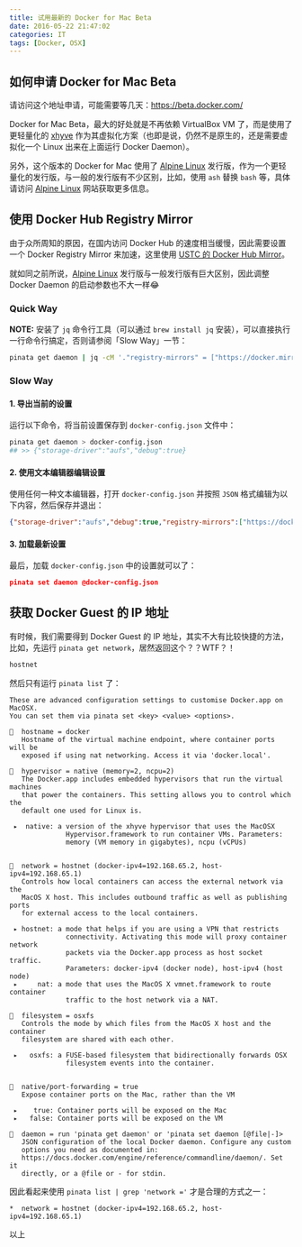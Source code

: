 ```yaml
---
title: 试用最新的 Docker for Mac Beta
date: 2016-05-22 21:47:02
categories: IT
tags: [Docker, OSX]
---
```


## 如何申请 Docker for Mac Beta

请访问这个地址申请，可能需要等几天：https://beta.docker.com/

Docker for Mac Beta，最大的好处就是不再依赖 VirtualBox VM 了，而是使用了更轻量化的 [xhyve] 作为其虚拟化方案（也即是说，仍然不是原生的，还是需要虚拟化一个 Linux 出来在上面运行 Docker Daemon）。

另外，这个版本的 Docker for Mac 使用了 [Alpine Linux] 发行版，作为一个更轻量化的发行版，与一般的发行版有不少区别，比如，使用 `ash` 替换 `bash` 等，具体请访问 [Alpine Linux] 网站获取更多信息。

## 使用 Docker Hub Registry Mirror

由于众所周知的原因，在国内访问 Docker Hub 的速度相当缓慢，因此需要设置一个 Docker Registry Mirror 来加速，这里使用 [USTC 的 Docker Hub Mirror](https://servers.ustclug.org/2015/05/new-docker-hub-registry-mirror/)。

就如同之前所说，[Alpine Linux] 发行版与一般发行版有巨大区别，因此调整 Docker Daemon 的启动参数也不大一样😂

### Quick Way

**NOTE:** 安装了 `jq` 命令行工具（可以通过 `brew install jq` 安装），可以直接执行一行命令行搞定，否则请参阅「Slow Way」一节：

```bash
pinata get daemon | jq -cM '."registry-mirrors" = ["https://docker.mirrors.ustc.edu.cn"]' | pinata set daemon -
```

### Slow Way

#### 1. 导出当前的设置

运行以下命令，将当前设置保存到 `docker-config.json` 文件中：

```bash
pinata get daemon > docker-config.json
## >> {"storage-driver":"aufs","debug":true}
```

#### 2. 使用文本编辑器编辑设置

使用任何一种文本编辑器，打开 `docker-config.json` 并按照 `JSON` 格式编辑为以下内容，然后保存并退出：

```json
{"storage-driver":"aufs","debug":true,"registry-mirrors":["https://docker.mirrors.ustc.edu.cn"]}
```

#### 3. 加载最新设置

最后，加载 `docker-config.json` 中的设置就可以了：

```json
pinata set daemon @docker-config.json
```

## 获取 Docker Guest 的 IP 地址

有时候，我们需要得到 Docker Guest 的 IP 地址，其实不大有比较快捷的方法，比如，先运行 `pinata get network`，居然返回这个？？WTF？！

```bash
hostnet
```

然后只有运行 `pinata list` 了：

    These are advanced configuration settings to customise Docker.app on MacOSX.
    You can set them via pinata set <key> <value> <options>.

    🐳  hostname = docker
       Hostname of the virtual machine endpoint, where container ports will be
       exposed if using nat networking. Access it via 'docker.local'.

    🐳  hypervisor = native (memory=2, ncpu=2)
       The Docker.app includes embedded hypervisors that run the virtual machines
       that power the containers. This setting allows you to control which the
       default one used for Linux is.

     ▸  native: a version of the xhyve hypervisor that uses the MacOSX
                  Hypervisor.framework to run container VMs. Parameters:
                  memory (VM memory in gigabytes), ncpu (vCPUs)


    🐳  network = hostnet (docker-ipv4=192.168.65.2, host-ipv4=192.168.65.1)
       Controls how local containers can access the external network via the
       MacOS X host. This includes outbound traffic as well as publishing ports
       for external access to the local containers.

     ▸ hostnet: a mode that helps if you are using a VPN that restricts
                  connectivity. Activating this mode will proxy container network
                  packets via the Docker.app process as host socket traffic.
                  Parameters: docker-ipv4 (docker node), host-ipv4 (host node)
     ▸     nat: a mode that uses the MacOS X vmnet.framework to route container
                  traffic to the host network via a NAT.

    🐳  filesystem = osxfs
       Controls the mode by which files from the MacOS X host and the container
       filesystem are shared with each other.

     ▸   osxfs: a FUSE-based filesystem that bidirectionally forwards OSX
                  filesystem events into the container.


    🐳  native/port-forwarding = true
       Expose container ports on the Mac, rather than the VM

     ▸    true: Container ports will be exposed on the Mac
     ▸   false: Container ports will be exposed on the VM

    🐳  daemon = run 'pinata get daemon' or 'pinata set daemon [@file|-]>
       JSON configuration of the local Docker daemon. Configure any custom
       options you need as documented in:
       https://docs.docker.com/engine/reference/commandline/daemon/. Set it
       directly, or a @file or - for stdin.

因此看起来使用 `pinata list | grep 'network ='` 才是合理的方式之一：

    *  network = hostnet (docker-ipv4=192.168.65.2, host-ipv4=192.168.65.1)

以上

[xhyve]: https://github.com/mist64/xhyve
[Alpine Linux]: http://alpinelinux.org/
